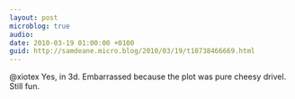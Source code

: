 ```yaml
---
layout: post
microblog: true
audio: 
date: 2010-03-19 01:00:00 +0100
guid: http://samdeane.micro.blog/2010/03/19/t10738466669.html
---
```

@xiotex Yes, in 3d. Embarrassed because the plot was pure cheesy drivel. Still fun.
